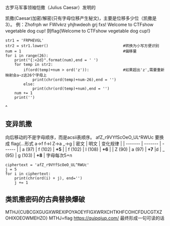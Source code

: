 古罗马军事领袖恺撒（Julius Caesar）发明的

凯撒(Caesar)加密/解密(只有字母位移产生秘文)，主要是位移多少位（凯撒是3）。
例：Zhofrph wr FWlvkrz yhjhwdeoh grj fxs!
Welcome to CTFshow vegetable dog cup!
则flag{Welcome to CTFshow vegetable dog cup!}

```
str1 = 'FRPHEVGL'
str2 = str1.lower()                                 #转换为小写方便识别
num = 1                                             #偏移量
for i in range(26):
    print("{:<2d}".format(num),end = ' ')
    for temp in str2:
        if(ord(temp)+num > ord('z')):               #如果超出'z',需要重新映射会a~z这26个字母上
            print(chr(ord(temp)+num-26),end = '')
        else:
            print(chr(ord(temp)+num),end = '')
    num += 1
    print('')

```

^
## **变异凯撒**
向后移动的不是字母顺序，而是acsii表顺序。
afZ_r9VYfScOeO_UL^RWUc
要换成
flag{...形式
a->f
f->l
Z->a
_->g
| 密文      | 明文      | 变化规律   |
| ------- | ------- | ------ |
| a (97)  | f (102) | **+5** |
| f (102) | l (108) | **+6** |
| Z (90)  | a (97)  | **+7** |d
| _ (95) | g (103) | **+8** |
字母每次5+n
```
ciphertext = 'afZ_r9VYfScOeO_UL^RWUc'
j = 5
for i in ciphertext:
    print(chr(ord(i) + j), end='')
    j += 1
```


## **类凯撒密码的古典替换爆破**
MTHJ{CUBCGXGUGXWREXIPOYAOEYFIGXWRXCHTKHFCOHCFDUCGTXZOHIXOEOWMEHZO}
MTHJ=flag
<https://quipqiup.com/>
最终形成一句可读的话